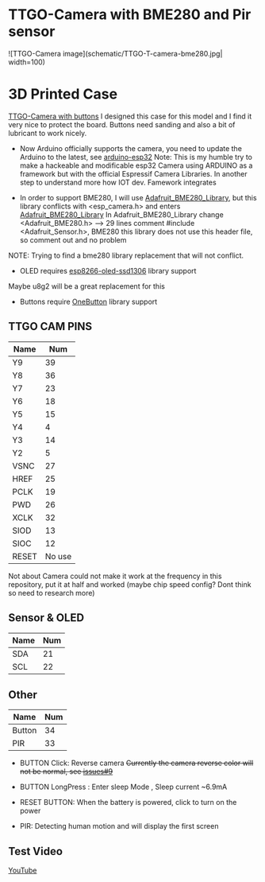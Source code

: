 TTGO-Camera with BME280 and Pir sensor
======================================

![TTGO-Camera image](schematic/TTGO-T-camera-bme280.jpg| width=100)

3D Printed Case
===============

[TTGO-Camera with buttons](https://www.thingiverse.com/thing:3413796) I designed this case for this model and I find it very nice to protect the board. Buttons need sanding and also a bit of lubricant to work nicely.

- Now Arduino officially supports the camera, you need to update the Arduino to the latest, see [arduino-esp32](https://github.com/espressif/arduino-esp32/releases) 
Note: This is my humble try to make a hackeable and modificable esp32 Camera using ARDUINO as a framework but with the official Espressif Camera Libraries. In another step to understand more how IOT dev. Famework integrates
  
- In order to support BME280, I will use [Adafruit_BME280_Library](https://github.com/adafruit/Adafruit_BME280_Library), but this library conflicts with <esp_camera.h> and enters [Adafruit_BME280_Library](https://github.com/adafruit/Adafruit_BME280_Library) In Adafruit_BME280_Library change <Adafruit_BME280.h> --> 29 lines comment #include <Adafruit_Sensor.h>, BME280 this library does not use this header file, so comment out and no problem

NOTE: Trying to find a bme280 library replacement that will not conflict.

- OLED requires [esp8266-oled-ssd1306](https://github.com/ThingPulse/esp8266-oled-ssd1306) library support

Maybe u8g2 will be a great replacement for this
  
- Buttons require [OneButton](https://github.com/mathertel/OneButton) library support

## TTGO CAM PINS
| Name  | Num    |
| ----- | ------ |
| Y9    | 39     |
| Y8    | 36     |
| Y7    | 23     |
| Y6    | 18     |
| Y5    | 15     |
| Y4    | 4      |
| Y3    | 14     |
| Y2    | 5      |
| VSNC  | 27     |
| HREF  | 25     |
| PCLK  | 19     |
| PWD   | 26     |
| XCLK  | 32     |
| SIOD  | 13     |
| SIOC  | 12     |
| RESET | No use |

Not about Camera could not make it work at the frequency in this repository, put it at half and worked (maybe chip speed config? Dont think so need to research more)

## Sensor & OLED
| Name | Num |
| ---- | --- |
| SDA  | 21  |
| SCL  | 22  | Working perfectly

## Other
| Name   | Num |
| ------ | --- |
| Button | 34  |
| PIR    | 33  | Pir works out the box

* BUTTON Click: Reverse camera ~~Currently the camera reverse color will not be normal, see [issues#9](https://github.com/espressif/esp32-camera/issues/9)~~

* BUTTON LongPress : Enter sleep Mode , Sleep current ~6.9mA
  
* RESET BUTTON: When the battery is powered, click to turn on the power

* PIR: Detecting human motion and will display the first screen



## Test Video
[YouTube](https://www.youtube.com/watch?v=CibcsmurTbo)
